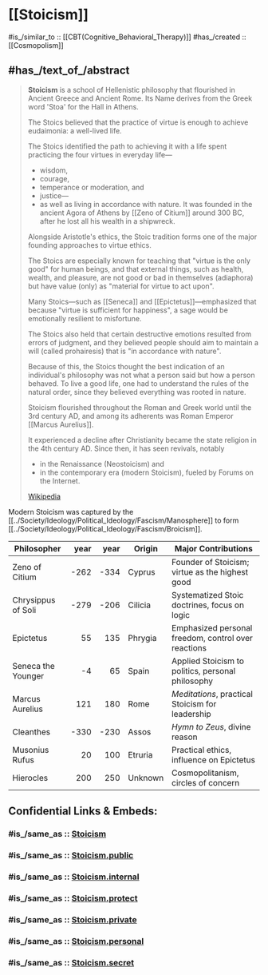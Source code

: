 
# [[Stoicism]] 

#is_/similar_to :: [[CBT(Cognitive_Behavioral_Therapy)]]
#has_/created :: [[Cosmopolism]] 

## #has_/text_of_/abstract 

> **Stoicism** is a school of Hellenistic philosophy 
> that flourished in Ancient Greece and Ancient Rome. 
> Its Name derives from the Greek word 'Stoa' for the Hall in Athens. 
> 
> The Stoics believed that the practice of virtue is enough to achieve eudaimonia: 
> a well-lived life. 
> 
> The Stoics identified the path to achieving it with a life 
> spent practicing the four virtues in everyday life—
> - wisdom, 
> - courage, 
> - temperance or moderation, and 
> - justice—
> - as well as living in accordance with nature. 
> It was founded in the ancient Agora of Athens by [[Zeno of Citium]] around 300 BC,
> after he lost all his wealth in a shipwreck. 
>
> Alongside Aristotle's ethics, 
> the Stoic tradition forms one of the major founding approaches to virtue ethics. 
> 
> The Stoics are especially known for teaching that "virtue is the only good" for human beings, 
> and that external things, such as health, wealth, 
> and pleasure, are not good or bad in themselves (adiaphora) 
> but have value (only) as "material for virtue to act upon". 
> 
> Many Stoics—such as [[Seneca]] and [[Epictetus]]—emphasized that 
> because "virtue is sufficient for happiness", 
> a sage would be emotionally resilient to misfortune. 
> 
> The Stoics also held that certain destructive emotions resulted from errors of judgment, 
> and they believed people should aim to 
> maintain a will (called prohairesis) that is "in accordance with nature". 
> 
> Because of this, the Stoics thought the best indication of an individual's philosophy 
> was not what a person said but how a person behaved. 
> To live a good life, one had to understand the rules of the natural order, 
> since they believed everything was rooted in nature.
>
> Stoicism flourished throughout the Roman and Greek world until the 3rd century AD, 
> and among its adherents was Roman Emperor [[Marcus Aurelius]]. 
> 
> It experienced a decline after Christianity became the state religion in the 4th century AD. 
> Since then, it has seen revivals, notably 
> - in the Renaissance (Neostoicism) and 
> - in the contemporary era (modern Stoicism), fueled by Forums on the Internet.
>
> [Wikipedia](https://en.wikipedia.org/wiki/Stoicism)

Modern Stoicism was captured by the [[../Society/Ideology/Political_Ideology/Fascism/Manosphere]] to form [[../Society/Ideology/Political_Ideology/Fascism/Broicism]]. 

| Philosopher        | year | year | Origin  | Major Contributions                                 |
| ------------------ | ---: | ---: | ------- | --------------------------------------------------- |
| Zeno of Citium     | -262 | -334 | Cyprus  | Founder of Stoicism; virtue as the highest good     |
| Chrysippus of Soli | -279 | -206 | Cilicia | Systematized Stoic doctrines, focus on logic        |
| Epictetus          |   55 |  135 | Phrygia | Emphasized personal freedom, control over reactions |
| Seneca the Younger |   -4 |   65 | Spain   | Applied Stoicism to politics, personal philosophy   |
| Marcus Aurelius    |  121 |  180 | Rome    | _Meditations_, practical Stoicism for leadership    |
| Cleanthes          | -330 | -230 | Assos   | _Hymn to Zeus_, divine reason                       |
| Musonius Rufus     |   20 |  100 | Etruria | Practical ethics, influence on Epictetus            |
| Hierocles          |  200 |  250 | Unknown | Cosmopolitanism, circles of concern                 |


## Confidential Links & Embeds: 

### #is_/same_as :: [Stoicism](/_Standards/Philosophy/Stoicism.md) 

### #is_/same_as :: [Stoicism.public](/_public/Philosophy/Stoicism.public.md) 

### #is_/same_as :: [Stoicism.internal](/_internal/Philosophy/Stoicism.internal.md) 

### #is_/same_as :: [Stoicism.protect](/_protect/Philosophy/Stoicism.protect.md) 

### #is_/same_as :: [Stoicism.private](/_private/Philosophy/Stoicism.private.md) 

### #is_/same_as :: [Stoicism.personal](/_personal/Philosophy/Stoicism.personal.md) 

### #is_/same_as :: [Stoicism.secret](/_secret/Philosophy/Stoicism.secret.md)

